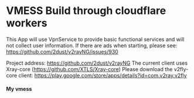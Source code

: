 # VMESS Build through cloudflare workers
This App will use VpnService to provide basic functional services and will not collect user information.
If there are ads when starting, please see: https://github.com/2dust/v2rayNG/issues/930

Project address: https://github.com/2dust/v2rayNG
The current client uses Xray-core (https://github.com/XTLS/Xray-core)
Please download the v2fly-core client: https://play.google.com/store/apps/details?id=com.v2ray.v2fly

#### My vmess
